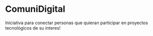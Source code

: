 # ComuniDigital
Iniciativa para conectar personas que quieran participar en proyectos tecnológicos de su interes!
